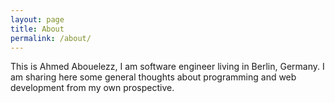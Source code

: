 ```yaml
---
layout: page
title: About
permalink: /about/
---
```


This is Ahmed Abouelezz, I am software engineer living in Berlin, Germany. I am sharing here some general thoughts about programming and web development from my own prospective.

